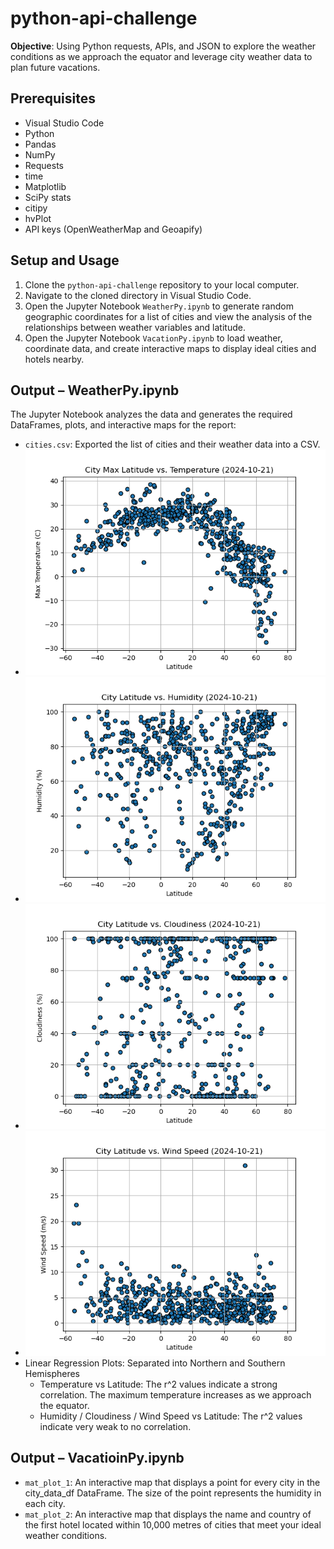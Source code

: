 # python-api-challenge
**Objective**: Using Python requests, APIs, and JSON to explore the weather conditions as we approach the equator and leverage city weather data to plan future vacations.

## Prerequisites
- Visual Studio Code
- Python
- Pandas
- NumPy
- Requests
- time
- Matplotlib
- SciPy stats
- citipy
- hvPlot
- API keys (OpenWeatherMap and Geoapify)

## Setup and Usage
1. Clone the `python-api-challenge` repository to your local computer.
2. Navigate to the cloned directory in Visual Studio Code.
3. Open the Jupyter Notebook `WeatherPy.ipynb` to generate random geographic coordinates for a list of cities and view the analysis of the relationships between weather variables and latitude.
4. Open the Jupyter Notebook `VacationPy.ipynb` to load weather, coordinate data, and create interactive maps to display ideal cities and  hotels nearby.

## Output – WeatherPy.ipynb
The Jupyter Notebook analyzes the data and generates the required DataFrames, plots, and interactive maps for the report:
- `cities.csv`: Exported the list of cities and their weather data into a CSV.
- ![Latitude vs Temperature](WeatherPy_VacationPy/output_data/Fig1.png)
- ![Latitude vs Humidity](WeatherPy_VacationPy/output_data/Fig2.png)
- ![Latitude vs Cloudiness](WeatherPy_VacationPy/output_data/Fig3.png)
- ![Latitude vs Wind Speed](WeatherPy_VacationPy/output_data/Fig4.png)
- Linear Regression Plots: Separated into Northern and Southern Hemispheres
  - Temperature vs Latitude: The r^2 values indicate a strong correlation. The maximum temperature increases as we approach the equator.
  - Humidity / Cloudiness / Wind Speed vs Latitude: The r^2 values indicate very weak to no correlation.

## Output – VacatioinPy.ipynb
- `mat_plot_1`: An interactive map that displays a point for every city in the city_data_df DataFrame. The size of the point represents the humidity in each city.
- `mat_plot_2`: An interactive map that displays the name and country of the first hotel located within 10,000 metres of cities that meet your ideal weather conditions.
